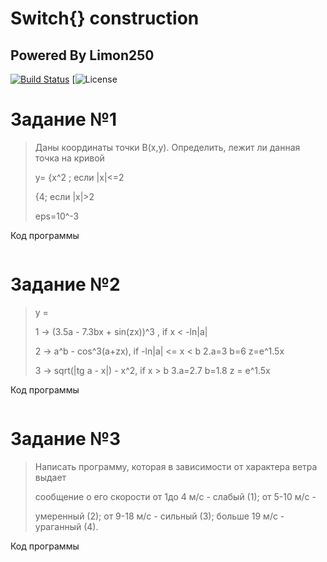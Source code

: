 # Switch{} construction

## Powered By Limon250

[![Build Status](https://travis-ci.org/joemccann/dillinger.svg?branch=master)](https://travis-ci.org/joemccann/dillinger)
[![License](https://img.shields.io/badge/license-GNU%20V3.0-brightgreen])

# Задание №1

> Даны координаты точки B(x,y). Определить, лежит ли данная точка на кривой
> 
> y= {x^2 ; если |x|<=2
> 
>    {4; если |x|>2
>     
>    eps=10^-3

Код программы

```cpp


```

# Задание №2

> y =
> 
> 1 -> (3.5a - 7.3bx + sin(zx))^3 , if x < -ln|a|     
> 
> 2 -> a^b - cos^3(a+zx), if -ln|a| <= x < b          2.a=3 b=6 z=e^1.5x
> 
> 3 -> sqrt(|tg a - x|) - x^2, if x > b               3.a=2.7 b=1.8 z = e^1.5x

Код программы

```cpp

```


# Задание №3

> Написать программу, которая в зависимости от характера ветра выдает
> 
> сообщение о его скорости от 1до 4 м/с - слабый (1); от 5-10 м/c -
> 
> умеренный (2); от 9-18 м/c - сильный (3); больше 19 м/c - ураганный (4).
> 

Код программы
```cpp

```
